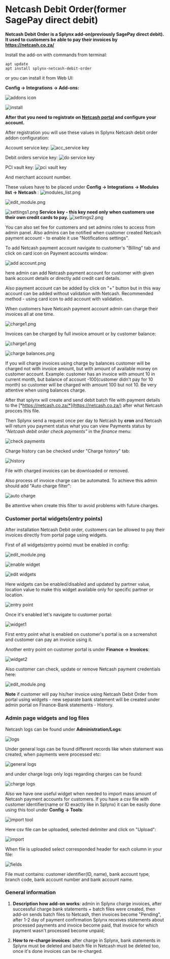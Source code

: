 Netcash Debit Order(former SagePay direct debit)
====================

**Netcash Debit Order is a Splynx add-on(previously SagePay direct debit). It used to customers be able to pay their invoices by https://netcash.co.za/**

Install the add-on with commands from terminal:

```
apt update
apt install splynx-netcash-debit-order
```

or you can install it from Web UI:

**Config → Integrations → Add-ons:**

![addons icon](addons_icon.png)

![install](install.png)


**After that you need to registrate on [Netcash portal](https://netcash.co.za/) and configure your account.**

After registration you will use these values in Splynx Netcash debit order addon configuration:

Account service key:
![acc_service key](account_service_key.png)

Debit orders service key:
![do service key](service_key.png)

PCI vault key:
![pci vault key](vault_key.png)

And merchant account number.


These values have to be placed under **Config → Integrations → Modules list -> Netcash** :
![modules_list.png](modules_list.png)

![edit_module.png](edit.png)

![settings1.png](settings_1.png)
****Service key - this key need only when customers use their own credit cards to pay.****
![settings2.png](settings_2.png)

You can also set fee for customers and set admins roles to access from admin panel.
Also admins can be notified when customer created Netcash payment account - to enable it use "Notifications settings".

To add Netcash payment account navigate to customer's "Billing" tab and click on card icon on Payment accounts window:

![add account.png](add_account_from_admin.png)

here admin can add Netcash payment account for customer with given bank account details or directly add credit card details.

Also payment account can be added by click on "+" button but in this way account can be added without validation with Netcash. Recommended method - using card icon to add account with validation.

When customers have Netcash payment account admin can charge their invoices all at one time.

![charge1.png](invoices_charge.png)

Invoices can be charged by full invoice amount or by customer balance:

![charge1.png](charge.png)

![charge balances.png](charge_balances.png)

If you will charge invoices using charge by balances customer will be charged not with invoice amount, but with amount of available money on customer account. Example: customer has an invoice with amount 10 in current month, but balance of account -100(customer didn't pay for 10 month) so customer will be charged with amount 100 but not 10. Be very attentive when using balances charge.


After that splynx will create and send debit batch file with payment details to the [*https://netcash.co.za/*](https://netcash.co.za/) after what Netcash procces this file.

Then Splynx send a request once per day to Netcash by ****cron**** and Netcash will return you payment status what you can view Payments status by *“Netcash debit order check payments”* in the *finance* menu:

![check payments](check_payments.png)

Charge history can be checked under "Charge history" tab:

![history](charge_history.png)

File with charged invoices can be downloaded or removed.

Also process of invoice charge can be automated. To achieve this admin should add "Auto charge filter":

![auto charge](add_auto_charge.png)

Be attentive when create this filter to avoid problems with future charges.

### Customer portal widgets(entry points)

After installation Netcash Debit order, customers can be allowed to pay their invoices directly from portal page using widgets.

First of all widgets(entry points) must be enabled in config:

![edit_module.png](edit.png)

![enable widget](enable_entry_point.png)

![edit widgets](edit_entry_point.png)

Here widgets can be enabled/disabled and updated by partner value, location value to make this widget available only for specific partner or location.

![entry point](entry_point.png)

Once it's enabled let's navigate to customer portal:

![widget1](widget1.png)

First entry point what is enabled on customer's portal is on a screenshot and customer can pay an invoice using it.

Another entry point on customer portal is under **Finance -> Invoices**:

![widget2](widget2.png)

Also customer can check, update or remove Netcash payment credentials here:

![edit_module.png](customer_pay_creds.png)

**Note** if customer will pay his/her invoice using Netcash Debit Order from portal using widgets - new separate bank statement will be created under admin portal on Finance-Bank statements - History.

### Admin page widgets and log files

Netcash logs can be found under **Administration/Logs**:

![logs](administration_logs.png)

Under general logs can be found different records like when statement was created, when payments were processed etc:

![general logs](general_logs.png)

and under charge logs only logs regarding charges can be found:

![charge logs](charge_logs.png)

Also we have one useful widget when needed to import mass amount of Netcash payment accounts for customers. If you have a csv file with customer identifier(name or ID exactly like in Splynx) it can be easily done using this tool under **Config -> Tools**:

![import tool](import_tool.png)

Here csv file can be uploaded, selected delimiter and click on "Upload":

![import](import.png)

When file is uploaded select corresponded header for each column in your file:

![fields](required_fields.png)

File must contains: customer identifier(ID, name), bank account type, branch code, bank account number and bank account name.

### General information

1. **Description how add-on works**: admin in Splynx charge invoices, after successful charge bank statements + batch files were created, then add-on sends batch files to Netcash, then invoices become "Pending", after 1-2 day of payment confirmation Splynx receives statements about processed payments and invoice become paid, that invoice for which payment wasn't processed become unpaid;

2. **How to re-charge invoices**: after charge in Splynx, bank statements in Splynx must be deleted and batch file in Netcash must be deleted too, once it's done invoices can be re-charged.
